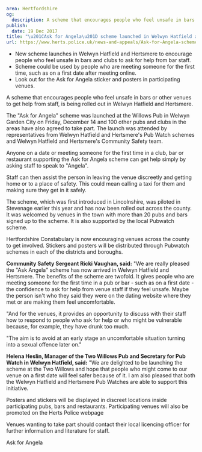 ```yaml
area: Hertfordshire
og:
  description: A scheme that encourages people who feel unsafe in bars or other venues to get help from staff, is being rolled out in Welwyn Hatfield and Hertsmere.
publish:
  date: 19 Dec 2017
title: "\u201CAsk for Angela\u201D scheme launched in Welwyn Hatfield and Hertsmere"
url: https://www.herts.police.uk/news-and-appeals/Ask-for-Angela-scheme-launched-in-Welwyn-Hatfield-Hertsmere-1328BJ
```

* New scheme launches in Welwyn Hatfield and Hertsmere to encourage people who feel unsafe in bars and clubs to ask for help from bar staff.
 * Scheme could be used by people who are meeting someone for the first time, such as on a first date after meeting online.
 * Look out for the Ask for Angela sticker and posters in participating venues.

A scheme that encourages people who feel unsafe in bars or other venues to get help from staff, is being rolled out in Welwyn Hatfield and Hertsmere.

The "Ask for Angela" scheme was launched at the Willows Pub in Welwyn Garden City on Friday, December 14 and 100 other pubs and clubs in the areas have also agreed to take part. The launch was attended by representatives from Welwyn Hatfield and Hertsmere's Pub Watch schemes and Welwyn Hatfield and Hertsmere's Community Safety team.

Anyone on a date or meeting someone for the first time in a club, bar or restaurant supporting the Ask for Angela scheme can get help simply by asking staff to speak to "Angela".

Staff can then assist the person in leaving the venue discreetly and getting home or to a place of safety. This could mean calling a taxi for them and making sure they get in it safely.

The scheme, which was first introduced in Lincolnshire, was piloted in Stevenage earlier this year and has now been rolled out across the county. It was welcomed by venues in the town with more than 20 pubs and bars signed up to the scheme. It is also supported by the local Pubwatch scheme.

Hertfordshire Constabulary is now encouraging venues across the county to get involved. Stickers and posters will be distributed through Pubwatch schemes in each of the districts and boroughs.

**Community Safety Sergeant Ricki Vaughan, said:** "We are really pleased the "Ask Angela" scheme has now arrived in Welwyn Hatfield and Hertsmere. The benefits of the scheme are twofold. It gives people who are meeting someone for the first time in a pub or bar - such as on a first date - the confidence to ask for help from venue staff if they feel unsafe. Maybe the person isn't who they said they were on the dating website where they met or are making them feel uncomfortable.

"And for the venues, it provides an opportunity to discuss with their staff how to respond to people who ask for help or who might be vulnerable because, for example, they have drunk too much.

"The aim is to avoid at an early stage an uncomfortable situation turning into a sexual offence later on."

**Helena Heslin, Manager of the Two Willows Pub and Secretary for Pub Watch in Welwyn Hatfield, said:** "We are delighted to be launching the scheme at the Two Willows and hope that people who might come to our venue on a first date will feel safer because of it. I am also pleased that both the Welwyn Hatfield and Hertsmere Pub Watches are able to support this initiative.

Posters and stickers will be displayed in discreet locations inside participating pubs, bars and restaurants. Participating venues will also be promoted on the Herts Police webpage

Venues wanting to take part should contact their local licencing officer for further information and literature for staff.

Ask for Angela
